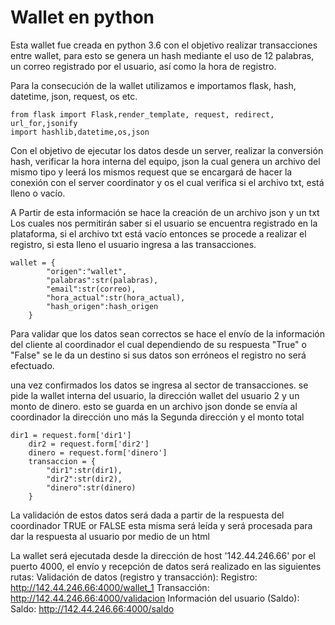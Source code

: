# Wallet en python

Esta wallet fue creada en python 3.6 con el objetivo realizar transacciones entre wallet, para esto se genera un hash mediante el uso de 12 palabras, un correo registrado por el usuario, así como la hora de registro.

Para la consecución de la wallet utilizamos e importamos flask, hash, datetime, json, request, os etc.

	from flask import Flask,render_template, request, redirect, url_for,jsonify
	import hashlib,datetime,os,json


Con el objetivo de ejecutar los datos desde un server, realizar la conversión hash, verificar la hora interna del equipo, json la cual genera un archivo del mismo tipo y leerá los mismos request que se encargará de hacer la conexión con el server coordinator y os el cual verifica si el archivo txt, está lleno o vacío. 

A Partir de esta información se hace la creación de un archivo json y un txt
Los cuales nos permitirán saber si el usuario se encuentra registrado en la plataforma, si el archivo txt está vacío entonces se procede a realizar el registro, si esta lleno el usuario ingresa a las transacciones.


	wallet = {
		    "origen":"wallet",
		    "palabras":str(palabras),
		    "email":str(correo),
		    "hora_actual":str(hora_actual),
		    "hash_origen":hash_origen
		}



Para validar que los datos sean correctos se hace el envío de la información del cliente al coordinador el cual dependiendo de su respuesta "True" o "False" se le da un destino si sus datos son erróneos el registro no será efectuado.

una vez confirmados los datos se ingresa al sector de transacciones. se pide la wallet interna del usuario, la dirección wallet del usuario 2 y un monto de dinero.
esto se guarda en un archivo json donde se envía al coordinador la dirección uno más la Segunda dirección y el monto total


	dir1 = request.form['dir1']
		dir2 = request.form['dir2']
		dinero = request.form['dinero']
		transaccion = {
		    "dir1":str(dir1),
		    "dir2":str(dir2),
		    "dinero":str(dinero)
		}

La validación de estos datos será dada a partir de la respuesta del coordinador TRUE or FALSE esta misma será leída y será procesada para dar la respuesta al usuario por medio de un html






La wallet será ejecutada desde la dirección de host '142.44.246.66' por el puerto 4000, el envío y recepción de datos será realizado en las siguientes rutas:
Validación de datos (registro y transacción):
	Registro:	http://142.44.246.66:4000/wallet_1
	Transacción:   http://142.44.246.66:4000/validacion
Información del usuario (Saldo):
	Saldo: 		http://142.44.246.66:4000/saldo

